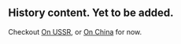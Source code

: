 ## History content. Yet to be added.

Checkout [On USSR](on-USSR.md), or [On China](on-china.md) for now.
